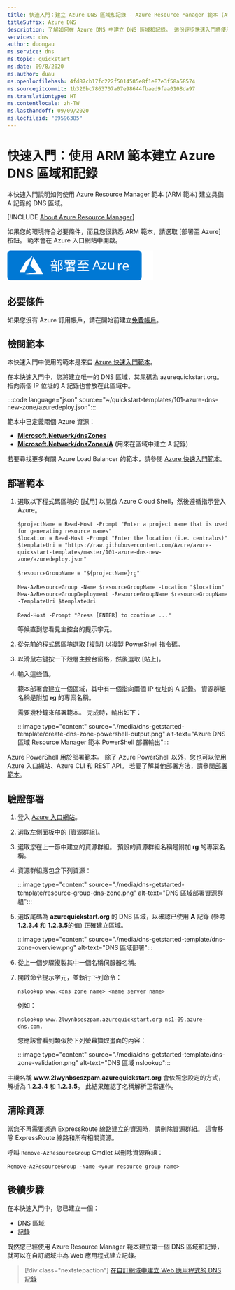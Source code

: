 ```yaml
---
title: 快速入門：建立 Azure DNS 區域和記錄 - Azure Resource Manager 範本 (ARM 範本)
titleSuffix: Azure DNS
description: 了解如何在 Azure DNS 中建立 DNS 區域和記錄。 這份逐步快速入門將使用 Azure Resource Manager 範本 (ARM 範本) 建立和管理第一個 DNS 區域和記錄。
services: dns
author: duongau
ms.service: dns
ms.topic: quickstart
ms.date: 09/8/2020
ms.author: duau
ms.openlocfilehash: 4fd87cb17fc222f5014585e8f1e87e3f58a58574
ms.sourcegitcommit: 1b320bc7863707a07e98644fbaed9faa0108da97
ms.translationtype: HT
ms.contentlocale: zh-TW
ms.lasthandoff: 09/09/2020
ms.locfileid: "89596385"
---
```

# <a name="quickstart-create-an-azure-dns-zone-and-record-using-an-arm-template"></a>快速入門：使用 ARM 範本建立 Azure DNS 區域和記錄

本快速入門說明如何使用 Azure Resource Manager 範本 (ARM 範本) 建立具備 A 記錄的 DNS 區域。

[!INCLUDE [About Azure Resource Manager](../../includes/resource-manager-quickstart-introduction.md)]

如果您的環境符合必要條件，而且您很熟悉 ARM 範本，請選取 [部署至 Azure] 按鈕。 範本會在 Azure 入口網站中開啟。

[![部署至 Azure](../media/template-deployments/deploy-to-azure.svg)](https://portal.azure.com/#create/Microsoft.Template/uri/https%3A%2F%2Fraw.githubusercontent.com%2FAzure%2Fazure-quickstart-templates%2Fmaster%2F101-azure-dns-new-zone%2Fazuredeploy.json)

## <a name="prerequisites"></a>必要條件

如果您沒有 Azure 訂用帳戶，請在開始前建立[免費帳戶](https://azure.microsoft.com/free/?WT.mc_id=A261C142F)。

## <a name="review-the-template"></a>檢閱範本

本快速入門中使用的範本是來自 [Azure 快速入門範本](https://azure.microsoft.com/resources/templates/101-azure-dns-new-zone)。

在本快速入門中，您將建立唯一的 DNS 區域，其尾碼為 <span>azurequickstart.</span>org。指向兩個 IP 位址的 A 記錄也會放在此區域中。

:::code language="json" source="~/quickstart-templates/101-azure-dns-new-zone/azuredeploy.json":::

範本中已定義兩個 Azure 資源：

* [**Microsoft.Network/dnsZones**](/azure/templates/microsoft.network/dnsZones)
* [**Microsoft.Network/dnsZones/A**](/azure/templates/microsoft.network/dnsZones/A) (用來在區域中建立 A 記錄)

若要尋找更多有關 Azure Load Balancer 的範本，請參閱 [Azure 快速入門範本](https://azure.microsoft.com/resources/templates/?resourceType=Microsoft.Network&pageNumber=1&sort=Popular)。

## <a name="deploy-the-template"></a>部署範本

1. 選取以下程式碼區塊的 [試用] 以開啟 Azure Cloud Shell，然後遵循指示登入 Azure。 

    ```azurepowershell-interactive
    $projectName = Read-Host -Prompt "Enter a project name that is used for generating resource names"
    $location = Read-Host -Prompt "Enter the location (i.e. centralus)"
    $templateUri = "https://raw.githubusercontent.com/Azure/azure-quickstart-templates/master/101-azure-dns-new-zone/azuredeploy.json"

    $resourceGroupName = "${projectName}rg"

    New-AzResourceGroup -Name $resourceGroupName -Location "$location"
    New-AzResourceGroupDeployment -ResourceGroupName $resourceGroupName -TemplateUri $templateUri

    Read-Host -Prompt "Press [ENTER] to continue ..."
    ```

    等候直到您看見主控台的提示字元。

1. 從先前的程式碼區塊選取 [複製] 以複製 PowerShell 指令碼。

1. 以滑鼠右鍵按一下殼層主控台窗格，然後選取 [貼上]。

1. 輸入這些值。

    範本部署會建立一個區域，其中有一個指向兩個 IP 位址的 A 記錄。 資源群組名稱是附加 **rg** 的專案名稱。

    需要幾秒鐘來部署範本。 完成時，輸出如下：

    :::image type="content" source="./media/dns-getstarted-template/create-dns-zone-powershell-output.png" alt-text="Azure DNS 區域 Resource Manager 範本 PowerShell 部署輸出":::

Azure PowerShell 用於部署範本。 除了 Azure PowerShell 以外，您也可以使用 Azure 入口網站、Azure CLI 和 REST API。 若要了解其他部署方法，請參閱[部署範本](../azure-resource-manager/templates/deploy-portal.md)。

## <a name="validate-the-deployment"></a>驗證部署

1. 登入 [Azure 入口網站](https://portal.azure.com)。

1. 選取左側面板中的 [資源群組]。

1. 選取您在上一節中建立的資源群組。 預設的資源群組名稱是附加 **rg** 的專案名稱。

1. 資源群組應包含下列資源：

    :::image type="content" source="./media/dns-getstarted-template/resource-group-dns-zone.png" alt-text="DNS 區域部署資源群組":::

1. 選取尾碼為 **<span>azurequickstart.</span>org** 的 DNS 區域，以確認已使用 **A** 記錄 (參考 **1.2.3.4** 和 **1.2.3.5**的值) 正確建立區域。

    :::image type="content" source="./media/dns-getstarted-template/dns-zone-overview.png" alt-text="DNS 區域部署":::

1. 從上一個步驟複製其中一個名稱伺服器名稱。

1. 開啟命令提示字元，並執行下列命令：

   ```
   nslookup www.<dns zone name> <name server name>
   ```

   例如：

   ```
   nslookup www.2lwynbseszpam.azurequickstart.org ns1-09.azure-dns.com.
   ```

   您應該會看到類似於下列螢幕擷取畫面的內容：

    :::image type="content" source="./media/dns-getstarted-template/dns-zone-validation.png" alt-text="DNS 區域 nslookup":::

主機名稱 **www<span>.2lwynbseszpam.azurequickstart.</span>org** 會依照您設定的方式，解析為 **1.2.3.4** 和 **1.2.3.5**。 此結果確認了名稱解析正常運作。

## <a name="clean-up-resources"></a>清除資源

當您不再需要透過 ExpressRoute 線路建立的資源時，請刪除資源群組。 這會移除 ExpressRoute 線路和所有相關資源。

呼叫 `Remove-AzResourceGroup` Cmdlet 以刪除資源群組：

```azurepowershell-interactive
Remove-AzResourceGroup -Name <your resource group name>
```

## <a name="next-steps"></a>後續步驟

在本快速入門中，您已建立一個：
* DNS 區域
* 記錄

既然您已經使用 Azure Resource Manager 範本建立第一個 DNS 區域和記錄，就可以在自訂網域中為 Web 應用程式建立記錄。

> [!div class="nextstepaction"]
> [在自訂網域中建立 Web 應用程式的 DNS 記錄](./dns-web-sites-custom-domain.md)
